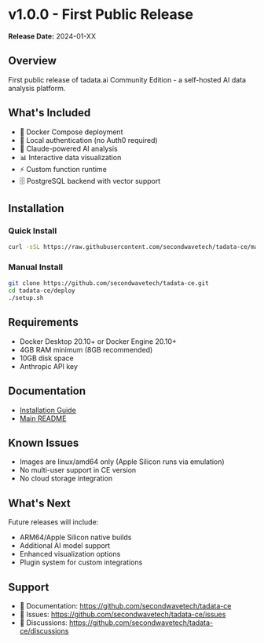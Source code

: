 # v1.0.0 - First Public Release

**Release Date:** 2024-01-XX

## Overview

First public release of tadata.ai Community Edition - a self-hosted AI data analysis platform.

## What's Included

- 🐳 Docker Compose deployment
- 🔐 Local authentication (no Auth0 required)
- 🤖 Claude-powered AI analysis
- 📊 Interactive data visualization
- ⚡ Custom function runtime
- 🗄️ PostgreSQL backend with vector support

## Installation

### Quick Install
```bash
curl -sSL https://raw.githubusercontent.com/secondwavetech/tadata-ce/main/deploy/install.sh | bash
```

### Manual Install
```bash
git clone https://github.com/secondwavetech/tadata-ce.git
cd tadata-ce/deploy
./setup.sh
```

## Requirements

- Docker Desktop 20.10+ or Docker Engine 20.10+
- 4GB RAM minimum (8GB recommended)
- 10GB disk space
- Anthropic API key

## Documentation

- [Installation Guide](../deploy/INSTALL.md)
- [Main README](../README.md)

## Known Issues

- Images are linux/amd64 only (Apple Silicon runs via emulation)
- No multi-user support in CE version
- No cloud storage integration

## What's Next

Future releases will include:
- ARM64/Apple Silicon native builds
- Additional AI model support
- Enhanced visualization options
- Plugin system for custom integrations

## Support

- 📖 Documentation: https://github.com/secondwavetech/tadata-ce
- 🐛 Issues: https://github.com/secondwavetech/tadata-ce/issues
- 💬 Discussions: https://github.com/secondwavetech/tadata-ce/discussions
